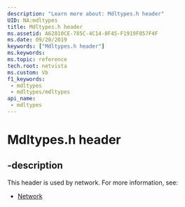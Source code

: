 ```yaml
---
description: "Learn more about: Mdltypes.h header"
UID: NA:mdltypes
title: Mdltypes.h header
ms.assetid: A62810CE-785C-4C14-8F45-F1919F057F4F
ms.date: 09/20/2019
keywords: ["Mdltypes.h header"]
ms.keywords: 
ms.topic: reference
tech.root: netvista
ms.custom: Vb
f1_keywords:
 - mdltypes
 - mdltypes/mdltypes
api_name:
 - mdltypes
---
```


# Mdltypes.h header


## -description

This header is used by network. For more information, see:

- [Network](../_netvista/index.md)

